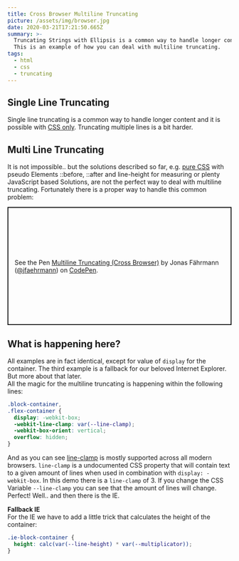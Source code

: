 ```yaml
---
title: Cross Browser Multiline Truncating
picture: /assets/img/browser.jpg
date: 2020-03-21T17:21:50.665Z
summary: >-
  Truncating Strings with Ellipsis is a common way to handle longer content.
  This is an example of how you can deal with multiline truncating.
tags:
  - html
  - css
  - truncating
---
```

## Single Line Truncating

Single line truncating is a common way to handle longer content and it is possible with [CSS only](https://css-tricks.com/snippets/css/truncate-string-with-ellipsis/). Truncating multiple lines is a bit harder. 

## Multi Line Truncating

It is not impossible.. but the solutions described so far, e.g. [pure CSS](https://css-tricks.com/multi-line-truncation-with-pure-css/) with pseudo Elements ::before, ::after and line-height for measuring or plenty JavaScript based Solutions, are not the perfect way to deal with multiline truncating. Fortunately there is a proper way to handle this common problem: 

<p class="codepen" data-height="265" data-theme-id="dark" data-default-tab="html,result" data-user="jfaehrmann" data-slug-hash="MWwQZNe" data-preview="true" style="height: 265px; box-sizing: border-box; display: flex; align-items: center; justify-content: center; border: 2px solid; margin: 1em 0; padding: 1em;" data-pen-title="Multiline Truncating (Cross Browser)">
  <span>See the Pen <a href="https://codepen.io/jfaehrmann/pen/MWwQZNe">
  Multiline Truncating (Cross Browser)</a> by Jonas Fährmann (<a href="https://codepen.io/jfaehrmann">@jfaehrmann</a>)
  on <a href="https://codepen.io">CodePen</a>.</span>
</p>

## What is happening here?

All examples are in fact identical, except for value of `display` for the container. The third example is a fallback for our beloved Internet Explorer. But more about that later.  
All the magic for the multiline truncating is happening within the following lines:
```css
.block-container,
.flex-container {
  display: -webkit-box;
  -webkit-line-clamp: var(--line-clamp);
  -webkit-box-orient: vertical;
  overflow: hidden;
}
```
And as you can see [line-clamp](https://caniuse.com/#feat=css-line-clamp) is mostly supported across all modern browsers. `line-clamp` is a undocumented CSS property that will contain text to a given amount of lines when used in combination with `display: -webkit-box`. In this demo there is a `line-clamp` of 3. If you change the CSS Variable `--line-clamp` you can see that the amount of lines will change. Perfect! Well.. and then there is the IE.   

**Fallback IE**  
For the IE we have to add a little trick that calculates the height of the container:
```css
.ie-block-container {
  height: calc(var(--line-height) * var(--multiplicator));
}
```
